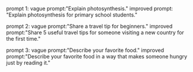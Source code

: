 prompt 1:
vague prompt:"Explain photosynthesis."
improved prompt: "Explain photosynthesis for primary school students."

prompt 2:
vague prompt:"Share a travel tip for beginners."
improved prompt:"Share 5 useful travel tips for someone visiting a new country for the first time."

prompt 3:
vague prompt:"Describe your favorite food."
improved prompt:"Describe your favorite food in a way that makes someone hungry just by reading it."
